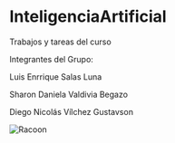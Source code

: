 # InteligenciaArtificial
Trabajos y tareas del curso

Integrantes del Grupo:

Luis Enrrique Salas Luna

Sharon Daniela Valdivia Begazo

Diego Nicolás Vílchez Gustavson

![Racoon](https://user-images.githubusercontent.com/54364183/134096346-b3195f3d-17f8-4300-8545-3a25f34d2bf2.png)
